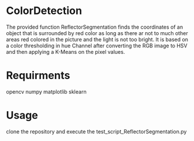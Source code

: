 # ColorDetection

The provided function ReflectorSegmentation finds the coordinates of an object that is surrounded by red color as long as there ar not to much other areas red colored in the picture and the light is not too bright. It is based on a color thresholding in hue Channel after converting the RGB image to HSV and then applying a K-Means on the pixel values. 

# Requirments
opencv
numpy
matplotlib
sklearn

# Usage
clone the repository and execute the test_script_ReflectorSegmentation.py
